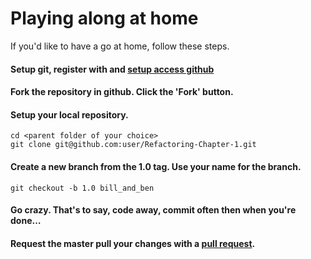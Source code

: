 # Playing along at home

If you'd like to have a go at home, follow these steps.

#### Setup git, register with and [setup access github](http://help.github.com/mac-set-up-git/)
#### Fork the repository in github. Click the 'Fork' button.
#### Setup your local repository. 
    cd <parent folder of your choice>
    git clone git@github.com:user/Refactoring-Chapter-1.git
#### Create a new branch from the 1.0 tag. Use your name for the branch.
    git checkout -b 1.0 bill_and_ben
#### Go crazy. That's to say, code away, commit often then when you're done…
#### Request the master pull your changes with a [pull request](http://help.github.com/send-pull-requests/).
	